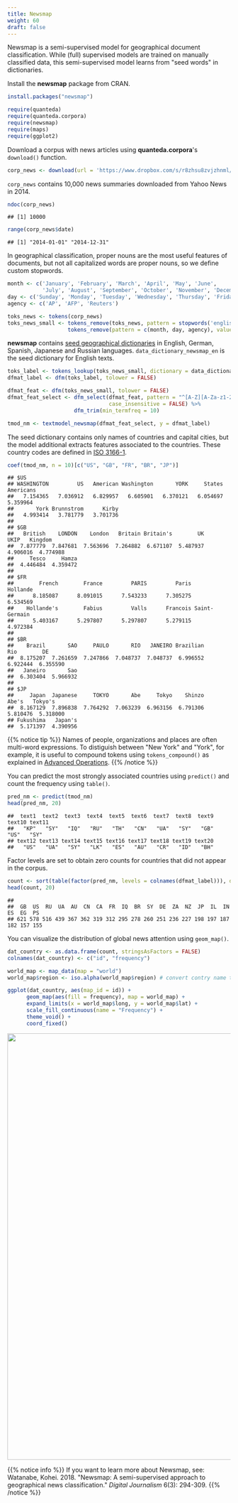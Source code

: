 ```yaml
---
title: Newsmap
weight: 60
draft: false
---
```


Newsmap is a semi-supervised model for geographical document classification. While (full) supervised models are trained on manually classified data, this semi-supervised model learns from "seed words" in dictionaries. 

Install the **newsmap** package from CRAN.


```r
install.packages("newsmap")
```


```r
require(quanteda)
require(quanteda.corpora)
require(newsmap)
require(maps)
require(ggplot2)
```

Download a corpus with news articles using **quanteda.corpora**'s `download()` function.


```r
corp_news <- download(url = 'https://www.dropbox.com/s/r8zhsu8zvjzhnml/data_corpus_yahoonews.rds?dl=1')
```



`corp_news` contains 10,000 news summaries downloaded from Yahoo News in 2014.


```r
ndoc(corp_news)
```

```
## [1] 10000
```

```r
range(corp_news$date)
```

```
## [1] "2014-01-01" "2014-12-31"
```

In geographical classification, proper nouns are the most useful features of documents, but not all capitalized words are proper nouns, so we define custom stopwords.


```r
month <- c('January', 'February', 'March', 'April', 'May', 'June',
           'July', 'August', 'September', 'October', 'November', 'December')
day <- c('Sunday', 'Monday', 'Tuesday', 'Wednesday', 'Thursday', 'Friday', 'Saturday')
agency <- c('AP', 'AFP', 'Reuters')
```


```r
toks_news <- tokens(corp_news)
toks_news_small <- tokens_remove(toks_news, pattern = stopwords('english'), valuetype = 'fixed', padding = TRUE) %>% 
                   tokens_remove(pattern = c(month, day, agency), valuetype = 'fixed', padding = TRUE)
```

**newsmap** contains [seed geographical dictionaries](https://github.com/koheiw/newsmap/tree/master/dict) in English, German, Spanish, Japanese and Russian languages. `data_dictionary_newsmap_en` is the seed dictionary for English texts.


```r
toks_label <- tokens_lookup(toks_news_small, dictionary = data_dictionary_newsmap_en, levels = 3) # level 3 is countries
dfmat_label <- dfm(toks_label, tolower = FALSE)

dfmat_feat <- dfm(toks_news_small, tolower = FALSE)
dfmat_feat_select <- dfm_select(dfmat_feat, pattern = "^[A-Z][A-Za-z1-2]+", valuetype = 'regex', 
                                case_insensitive = FALSE) %>% 
                     dfm_trim(min_termfreq = 10)

tmod_nm <- textmodel_newsmap(dfmat_feat_select, y = dfmat_label)
```

The seed dictionary contains only names of countries and capital cities, but the model additional extracts features associated to the countries. These country codes are defined in [ISO 3166-1](https://en.wikipedia.org/wiki/ISO_3166-1_alpha-2).


```r
coef(tmod_nm, n = 10)[c("US", "GB", "FR", "BR", "JP")]
```

```
## $US
## WASHINGTON         US   American Washington       YORK     States  Americans 
##   7.154365   7.036912   6.829957   6.605901   6.370121   6.054697   5.359964 
##       York Brunnstrom      Kirby 
##   4.993414   3.781779   3.701736 
## 
## $GB
##   British    LONDON    London   Britain Britain's        UK      UKIP   Kingdom 
##  7.877779  7.847681  7.563696  7.264882  6.671107  5.487937  4.906016  4.774988 
##     Tesco     Hamza 
##  4.446484  4.359472 
## 
## $FR
##        French        France         PARIS         Paris      Hollande 
##      8.185087      8.091015      7.543233      7.305275      6.534569 
##    Hollande's        Fabius         Valls      Francois Saint-Germain 
##      5.403167      5.297807      5.297807      5.279115      4.972384 
## 
## $BR
##    Brazil       SAO     PAULO       RIO   JANEIRO Brazilian       Rio        DE 
##  8.175207  7.261659  7.247866  7.048737  7.048737  6.996552  6.922444  6.355590 
##   Janeiro       Sao 
##  6.303404  5.966932 
## 
## $JP
##     Japan  Japanese     TOKYO       Abe     Tokyo    Shinzo     Abe's   Tokyo's 
##  8.167129  7.896838  7.764292  7.063239  6.963156  6.791306  5.810476  5.318000 
## Fukushima   Japan's 
##  5.171397  4.390956
```

{{% notice tip %}}
Names of people, organizations and places are often multi-word expressions. To distiguish between "New York" and "York", for example, it is useful to compound tokens using `tokens_compound()` as explained in [Advanced Operations](../advanced-operations/compound-mutiword-expressions/).
{{% /notice %}}

You can predict the most strongly associated countries using `predict()` and count the frequency using `table()`. 


```r
pred_nm <- predict(tmod_nm)
head(pred_nm, 20)
```

```
##  text1  text2  text3  text4  text5  text6  text7  text8  text9 text10 text11 
##   "KP"   "SY"   "IQ"   "RU"   "TH"   "CN"   "UA"   "SY"   "GB"   "US"   "SY" 
## text12 text13 text14 text15 text16 text17 text18 text19 text20 
##   "US"   "UA"   "SY"   "LK"   "ES"   "AU"   "CR"   "ID"   "BH"
```

Factor levels are set to obtain zero counts for countries that did not appear in the corpus.


```r
count <- sort(table(factor(pred_nm, levels = colnames(dfmat_label))), decreasing = TRUE)
head(count, 20)
```

```
## 
##  GB  US  RU  UA  AU  CN  CA  FR  IQ  BR  SY  DE  ZA  NZ  JP  IL  IN  ES  EG  PS 
## 621 578 516 439 367 362 319 312 295 278 260 251 236 227 198 197 187 182 157 155
```

You can visualize the distribution of global news attention using `geom_map()`.


```r
dat_country <- as.data.frame(count, stringsAsFactors = FALSE)
colnames(dat_country) <- c("id", "frequency")

world_map <- map_data(map = "world")
world_map$region <- iso.alpha(world_map$region) # convert contry name to ISO code

ggplot(dat_country, aes(map_id = id)) +
      geom_map(aes(fill = frequency), map = world_map) +
      expand_limits(x = world_map$long, y = world_map$lat) +
      scale_fill_continuous(name = "Frequency") +
      theme_void() +
      coord_fixed()
```

<img src="/machine-learning/newsmap.en_files/figure-html/unnamed-chunk-12-1.png" width="960" />

{{% notice info %}}
If you want to learn more about Newsmap, see:  
Watanabe, Kohei. 2018. "Newsmap: A semi-supervised approach to geographical news classification." _Digital Journalism_ 6(3): 294-309.
{{% /notice %}}
